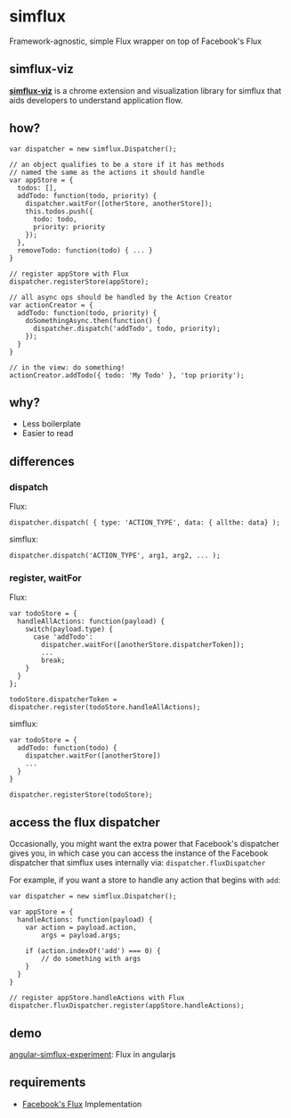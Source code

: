 simflux
=======

Framework-agnostic, simple Flux wrapper on top of Facebook's Flux

simflux-viz
-----------

**[simflux-viz](https://github.com/gilbox/simflux-viz)** is a chrome extension and visualization library
for simflux that aids developers to understand application flow.

how?
----

    var dispatcher = new simflux.Dispatcher();

    // an object qualifies to be a store if it has methods
    // named the same as the actions it should handle
    var appStore = {
      todos: [],
      addTodo: function(todo, priority) { 
        dispatcher.waitFor([otherStore, anotherStore]);
        this.todos.push({
          todo: todo,
          priority: priority
        });
      },
      removeTodo: function(todo) { ... }
    }
    
    // register appStore with Flux
    dispatcher.registerStore(appStore);
    
    // all async ops should be handled by the Action Creator
    var actionCreator = {
      addTodo: function(todo, priority) {
        doSomethingAsync.then(function() {
          dispatcher.dispatch('addTodo', todo, priority);
        });
      }
    }
    
    // in the view: do something!
    actionCreator.addTodo({ todo: 'My Todo' }, 'top priority');


why?
----

- Less boilerplate
- Easier to read

differences
-----------

### dispatch

Flux:

    dispatcher.dispatch( { type: 'ACTION_TYPE', data: { allthe: data} );

simflux:

    dispatcher.dispatch('ACTION_TYPE', arg1, arg2, ... );

### register, waitFor

Flux:

    var todoStore = {
      handleAllActions: function(payload) {
        switch(payload.type) {
          case 'addTodo':
            dispatcher.waitFor([anotherStore.dispatcherToken]);
            ...
            break;
        }
      }
    };

    todoStore.dispatcherToken = dispatcher.register(todoStore.handleAllActions);

simflux:

    var todoStore = {
      addTodo: function(todo) {
        dispatcher.waitFor([anotherStore])
        ...
      }
    }

    dispatcher.registerStore(todoStore);



access the flux dispatcher
--------------------------

Occasionally, you might want the extra power that Facebook's dispatcher gives you, in which case you can access the instance of the Facebook dispatcher that simflux uses internally via: `dispatcher.fluxDispatcher`

For example, if you want a store to handle any action that begins with `add`:

    var dispatcher = new simflux.Dispatcher();
    
    var appStore = {
      handleActions: function(payload) {
        var action = payload.action,
            args = payload.args;
        
        if (action.indexOf('add') === 0) {
            // do something with args
        }
      }
    }
    
    // register appStore.handleActions with Flux
    dispatcher.fluxDispatcher.register(appStore.handleActions);

demo
----

[angular-simflux-experiment](https://github.com/gilbox/angular-simflux-experiment): Flux in angularjs


requirements
------------

- [Facebook's Flux](https://github.com/facebook/flux) Implementation

